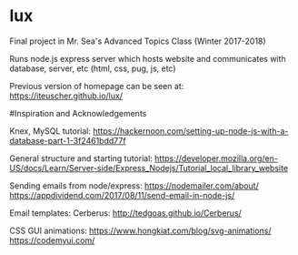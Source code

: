 # lux

Final project in Mr. Sea's Advanced Topics Class (Winter 2017-2018)

Runs node.js express server which hosts website and communicates with database, server, etc (html, css, pug, js, etc)

Previous version of homepage can be seen at:
https://iteuscher.github.io/lux/


#Inspiration and Acknowledgements

Knex, MySQL tutorial:
https://hackernoon.com/setting-up-node-js-with-a-database-part-1-3f2461bdd77f

General structure and starting tutorial:
https://developer.mozilla.org/en-US/docs/Learn/Server-side/Express_Nodejs/Tutorial_local_library_website

Sending emails from node/express:
https://nodemailer.com/about/
https://appdividend.com/2017/08/11/send-email-in-node-js/

Email templates:
Cerberus: http://tedgoas.github.io/Cerberus/

CSS GUI animations:
https://www.hongkiat.com/blog/svg-animations/
https://codemyui.com/
